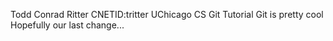 Todd Conrad Ritter CNETID:tritter
UChicago CS Git Tutorial
Git is pretty cool
Hopefully our last change...
